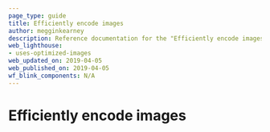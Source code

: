 ```yaml
---
page_type: guide
title: Efficiently encode images
author: megginkearney
description: Reference documentation for the "Efficiently encode images" Lighthouse audit.
web_lighthouse:
- uses-optimized-images
web_updated_on: 2019-04-05
web_published_on: 2019-04-05
wf_blink_components: N/A
---
```


# Efficiently encode images